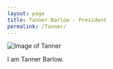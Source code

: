 ```yaml
---
layout: page
title: Tanner Barlow - President
permalink: /Tanner/
---
```


![Image of Tanner](https://avatars2.githubusercontent.com/u/10962815?v=3&s=460)

I am Tanner Barlow.
